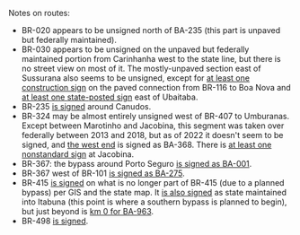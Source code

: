 Notes on routes:
* BR-020 appears to be unsigned north of BA-235 (this part is unpaved but federally maintained).
* BR-030 appears to be unsigned on the unpaved but federally maintained portion from Carinhanha west to the state line, but there is no street view on most of it. The mostly-unpaved section east of Sussurana also seems to be unsigned, except for [at least one construction sign](https://www.google.com/maps/@-14.3525118,-40.3320716,3a,15y,153.4h,87.63t/data=!3m6!1e1!3m4!1sECf1Gr5SoK6eGtsW6fLNrA!2e0!7i16384!8i8192?entry=ttu) on the paved connection from BR-116 to Boa Nova and [at least one state-posted sign](https://www.google.com/maps/@-14.2277792,-39.0929345,3a,15y,351.99h,84.46t/data=!3m6!1e1!3m4!1s8zahtKQEmIyxNLzEjlaQhw!2e0!7i16384!8i8192?entry=ttu) east of Ubaitaba.
* BR-235 [is signed](https://youtu.be/lGgngPTsxPs?t=127) around Canudos.
* BR-324 may be almost entirely unsigned west of BR-407 to Umburanas. Except between Marotinho and Jacobina, this segment was taken over federally between 2013 and 2018, but as of 2022 it doesn't seem to be signed, and [the west end](https://www.google.com/maps/@-10.7226732,-41.306337,3a,17.7y,286.51h,113.07t/data=!3m6!1e1!3m4!1sDe6Sjxdl5ZMfCN6HcTaDfg!2e0!7i16384!8i8192?entry=ttu) is signed as BA-368. There is [at least one nonstandard sign](https://www.google.com/maps/@-11.1649918,-40.5474246,3a,32y,171.29h,86.29t/data=!3m6!1e1!3m4!1sn4YgarvYgN8WIKzXhM4_bg!2e0!7i16384!8i8192?entry=ttu) at Jacobina.
* BR-367: the bypass around Porto Seguro [is signed as BA-001](https://www.google.com/maps/@-16.4080969,-39.1047934,3a,27.6y,125.75h,78.82t/data=!3m6!1e1!3m4!1sY6CqXdnV5FeiBdeonFPlZQ!2e0!7i16384!8i8192?entry=ttu).
* BR-367 west of BR-101 [is signed as BA-275](https://www.google.com/maps/@-16.0916534,-39.7192183,3a,15.2y,302.55h,85.8t/data=!3m6!1e1!3m4!1sgbTlVCDcLsmuYRtq3PGyYQ!2e0!7i16384!8i8192?entry=ttu).
* BR-415 [is signed](https://www.google.com/maps/@-14.800375,-39.0665069,3a,26.9y,233.94h,104.11t/data=!3m6!1e1!3m4!1sJvwKaCVosAVLRaS64fDvXQ!2e0!7i16384!8i8192?entry=ttu) on what is no longer part of BR-415 (due to a planned bypass) per GIS and the state map. It [is also signed](https://www.google.com/maps/@-14.7849813,-39.2449779,3a,33.2y,251.65h,82.46t/data=!3m6!1e1!3m4!1siwQFf2xl7Sg3zmfh5E-tvQ!2e0!7i16384!8i8192?entry=ttu) as state maintained into Itabuna (this point is where a southern bypass is planned to begin), but just beyond is [km 0 for BA-963](https://www.google.com/maps/@-14.7866226,-39.2460146,3a,33.8y,166.28h,86.88t/data=!3m6!1e1!3m4!1sel-YquVNULk66ME9oCDNVQ!2e0!7i16384!8i8192?entry=ttu).
* BR-498 [is signed](https://www.google.com/maps/@-16.8876457,-39.4164507,3a,15.7y,344.44h,84.32t/data=!3m6!1e1!3m4!1sLN3oGyGoFlItV5ko576_3g!2e0!7i13312!8i6656?entry=ttu).
